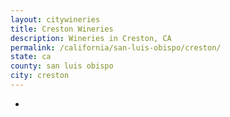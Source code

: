 ```yaml
---
layout: citywineries
title: Creston Wineries
description: Wineries in Creston, CA
permalink: /california/san-luis-obispo/creston/
state: ca
county: san luis obispo
city: creston
---
```

-
